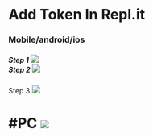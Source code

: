 <html>
<body>
<br>
<div>
<h1>
Add Token In Repl.it
</h1>
<h3>
Mobile/android/ios
</h3>
<h5>
Step 1
<img src="https://cdn.discordapp.com/attachments/917438299365314601/932591562704162846/20220117_140151.jpg"></img>
<br>
Step 2 
<img src="https://cdn.discordapp.com/attachments/917438299365314601/932591563022934016/20220117_140214.jpg"></img>
<br>
</div>
<div>
Step 3
<img src="https://cdn.discordapp.com/attachments/917438299365314601/932591563278802954/20220117_140238.jpg"></img>

 </div>
 
 <div>
  <h1>
 #PC
    <img src="https://cdn.discordapp.com/attachments/917438299365314601/932591563698221096/20220117_140436.jpg"></img>
    </h1>
  </div>
</body>
</html>
